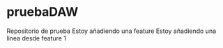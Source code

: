 # pruebaDAW
Repositorio de prueba
Estoy añadiendo una feature
Estoy añadiendo una linea desde feature 1
